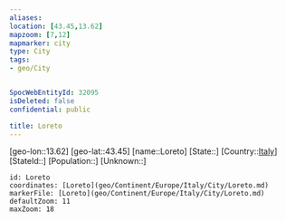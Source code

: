```yaml
---
aliases: 
location: [43.45,13.62]
mapzoom: [7,12] 
mapmarker: city 
type: City
tags:
- geo/City


SpocWebEntityId: 32095
isDeleted: false
confidential: public

title: Loreto
---
```

[geo-lon::13.62]
[geo-lat::43.45]
[name::Loreto]
[State::]
[Country::[Italy](geo/Continent/Europe/Italy.md)]
[StateId::]
[Population::]
[Unknown::]


```leaflet
id: Loreto
coordinates: [Loreto](geo/Continent/Europe/Italy/City/Loreto.md)
markerFile: [Loreto](geo/Continent/Europe/Italy/City/Loreto.md)
defaultZoom: 11 
maxZoom: 18
```


